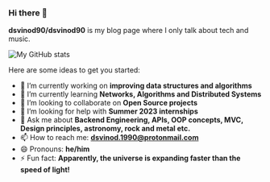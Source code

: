 ### Hi there 👋

**dsvinod90/dsvinod90** is my blog page where I only talk about tech and music.

![My GitHub stats](https://github-readme-stats.vercel.app/api?username=dsvinod90&theme=radical&show_icons=true)

Here are some ideas to get you started:

- 🔭 I’m currently working on **improving data structures and algorithms**
- 🌱 I’m currently learning **Networks, Algorithms and Distributed Systems**
- 👯 I’m looking to collaborate on **Open Source projects**
- 🤔 I’m looking for help with **Summer 2023 internships**
- 💬 Ask me about **Backend Engineering, APIs, OOP concepts, MVC, Design principles, astronomy, rock and metal etc.**
- 📫 How to reach me: **dsvinod.1990@protonmail.com**
- 😄 Pronouns: **he/him**
- ⚡ Fun fact: **Apparently, the universe is expanding faster than the speed of light!**

